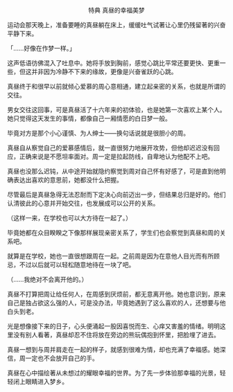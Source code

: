 <p align="center">特典 真昼的幸福美梦</p>

运动会那天晚上，准备要睡的真昼躺在床上，缓缓吐气试著让心里仍残留著的兴奋平静下来。

「……好像在作梦一样。」

这声低语彷佛混入了吐息中。她将手放到胸前，感觉心跳比平常还要更快、更重一些，但这并非因为冷静不下来的缘故，更像是兴奋雀跃的心跳。

真昼终于和很早以前就倾心爱慕的周心意相通，建立起亲密的关系，也就是所谓的交往。

男女交往这回事，可是真昼活了十六年来的初体验，也是她第一次喜欢上某个人。她只觉得这天发生的事情，都像自己一厢情愿的白日梦一般。

毕竟对方是那个小心谨慎、为人绅士——换句话说就是很胆小的周。

真昼自从察觉自己的爱慕感情后，就一直很努力地展开攻势，但他却迟迟没有回应，正确来说是不愿坦率面对。周一定是拉起防线，自卑地认为他配不上吧。

真昼也没那么迟钝，从中途开始就隐约察觉到周对自己怀有好感了，可是直到他明确表达出喜欢的意思前，她都没什么把握。

尽管最后是真昼急得无法忍耐而下定决心向前迈出一步，但结果总归是好的。他们认清彼此的心意并开始交往，也发展成可以公开的关系。

（这样一来，在学校也可以大方待在一起了。）

毕竟她都在众目睽睽之下像那样展现亲密关系了，学生们也会察觉到真昼和周的关系吧。

就算是在学校，她也一直很想跟周在一起。之前周是因为在意他人目光而有所顾忌，不过以后就可以轻松随意地待在一块了吧。

（……我绝对不会离开他的。）

真昼不打算把周让给任何人，在周感到厌烦前，都无意离开他。她也意识到，原来自己是独占欲这么强的人，可是没办法，毕竟她遇到了这么喜欢的人，还想要与他白头到老。

光是想像接下来的日子，心头便涌起一股因喜悦而生、心痒又害羞的情绪。明明这里没有别人看著，真昼却忍不住将放在旁边的熊玩偶抱到怀里，把脸埋了进去。

真昼一想到与周并肩走在一起的样子，就感到很难为情，却也充满了幸福感。她深信，周一定也不会放开自己的手。

真昼在心中描绘著从未想过的耀眼幸福的世界。为了先一步体验那幸福的光景，轻轻闭上眼睛进入梦乡。

